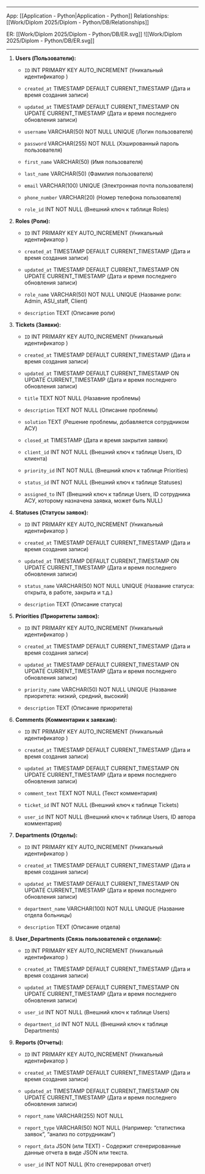  
___
App: [[Application - Python|Application - Python]]
Relationships: [[Work/Diplom 2025/Diplom - Python/DB/Relationships]]

ER: [[Work/Diplom 2025/Diplom - Python/DB/ER.svg]]
![[Work/Diplom 2025/Diplom - Python/DB/ER.svg]]
___

1. **Users (Пользователи):** 
    
    - `ID` INT PRIMARY KEY AUTO_INCREMENT (Уникальный идентификатор )
    - `created_at` TIMESTAMP DEFAULT CURRENT_TIMESTAMP (Дата и время создания записи)
    - `updated_at` TIMESTAMP DEFAULT CURRENT_TIMESTAMP ON UPDATE CURRENT_TIMESTAMP (Дата и время последнего обновления записи)
    
    - `username` VARCHAR(50) NOT NULL UNIQUE (Логин пользователя)
    - `password` VARCHAR(255) NOT NULL (Хэшированный пароль пользователя)
    
    - `first_name` VARCHAR(50) (Имя пользователя)
    - `last_name` VARCHAR(50) (Фамилия пользователя)
    - `email` VARCHAR(100) UNIQUE (Электронная почта пользователя)
    - `phone_number` VARCHAR(20) (Номер телефона пользователя)
    
     - `role_id` INT NOT NULL (Внешний ключ к таблице Roles)
    
2. **Roles (Роли):**
    
    - `ID` INT PRIMARY KEY AUTO_INCREMENT (Уникальный идентификатор )
    - `created_at` TIMESTAMP DEFAULT CURRENT_TIMESTAMP (Дата и время создания записи)
    - `updated_at` TIMESTAMP DEFAULT CURRENT_TIMESTAMP ON UPDATE CURRENT_TIMESTAMP (Дата и время последнего обновления записи)
    
    - `role_name` VARCHAR(50) NOT NULL UNIQUE (Название роли: Admin, ASU_staff, Сlient)
    - `description` TEXT (Описание роли)
    
3. **Tickets (Заявки):**
    
    - `ID` INT PRIMARY KEY AUTO_INCREMENT (Уникальный идентификатор )
    - `created_at` TIMESTAMP DEFAULT CURRENT_TIMESTAMP (Дата и время создания записи)
    - `updated_at` TIMESTAMP DEFAULT CURRENT_TIMESTAMP ON UPDATE CURRENT_TIMESTAMP (Дата и время последнего обновления записи)

    - `title` TEXT NOT NULL (Назавние проблемы)
    - `description` TEXT NOT NULL (Описание проблемы)
    - `solution` TEXT (Решение проблемы, добавляется сотрудником АСУ)
    
    - `closed_at` TIMESTAMP (Дата и время закрытия заявки)
    
	- `client_id` INT NOT NULL (Внешний ключ к таблице Users, ID клиента)
	- `priority_id` INT NOT NULL (Внешний ключ к таблице Priorities)
	- `status_id` INT NOT NULL (Внешний ключ к таблице Statuses)
    - `assigned_to` INT (Внешний ключ к таблице Users, ID сотрудника АСУ, которому назначена заявка, может быть NULL)
    
4. **Statuses (Статусы заявок):**
    
    - `ID` INT PRIMARY KEY AUTO_INCREMENT (Уникальный идентификатор )
    - `created_at` TIMESTAMP DEFAULT CURRENT_TIMESTAMP (Дата и время создания записи)
    - `updated_at` TIMESTAMP DEFAULT CURRENT_TIMESTAMP ON UPDATE CURRENT_TIMESTAMP (Дата и время последнего обновления записи)
    
    - `status_name` VARCHAR(50) NOT NULL UNIQUE (Название статуса: открыта, в работе, закрыта и т.д.)
    - `description` TEXT (Описание статуса)

5. **Priorities (Приоритеты заявок):**
    
    - `ID` INT PRIMARY KEY AUTO_INCREMENT (Уникальный идентификатор )
    - `created_at` TIMESTAMP DEFAULT CURRENT_TIMESTAMP (Дата и время создания записи)
    - `updated_at` TIMESTAMP DEFAULT CURRENT_TIMESTAMP ON UPDATE CURRENT_TIMESTAMP (Дата и время последнего обновления записи)
    
    - `priority_name` VARCHAR(50) NOT NULL UNIQUE (Название приоритета: низкий, средний, высокий)
    - `description` TEXT (Описание приоритета)
    
6. **Comments (Комментарии к заявкам):**
    
    - `ID` INT PRIMARY KEY AUTO_INCREMENT (Уникальный идентификатор )
    - `created_at` TIMESTAMP DEFAULT CURRENT_TIMESTAMP (Дата и время создания записи)
    - `updated_at` TIMESTAMP DEFAULT CURRENT_TIMESTAMP ON UPDATE CURRENT_TIMESTAMP (Дата и время последнего обновления записи)
    
    - `comment_text` TEXT NOT NULL (Текст комментария)

    - `ticket_id` INT NOT NULL (Внешний ключ к таблице Tickets)
    - `user_id` INT NOT NULL (Внешний ключ к таблице Users, ID автора комментария)
    
7. **Departments (Отделы):**
    
    - `ID` INT PRIMARY KEY AUTO_INCREMENT (Уникальный идентификатор )
    - `created_at` TIMESTAMP DEFAULT CURRENT_TIMESTAMP (Дата и время создания записи)
    - `updated_at` TIMESTAMP DEFAULT CURRENT_TIMESTAMP ON UPDATE CURRENT_TIMESTAMP (Дата и время последнего обновления записи)
    
    - `department_name` VARCHAR(100) NOT NULL UNIQUE (Название отдела больницы)
    - `description` TEXT (Описание отдела)
    
8. **User_Departments (Связь пользователей с отделами):**
    
    - `ID` INT PRIMARY KEY AUTO_INCREMENT (Уникальный идентификатор )
    - `created_at` TIMESTAMP DEFAULT CURRENT_TIMESTAMP (Дата и время создания записи)
    - `updated_at` TIMESTAMP DEFAULT CURRENT_TIMESTAMP ON UPDATE CURRENT_TIMESTAMP (Дата и время последнего обновления записи)
    
    - `user_id` INT NOT NULL (Внешний ключ к таблице Users)
    - `department_id` INT NOT NULL (Внешний ключ к таблице Departments)
    
9. **Reports (Отчеты):**
    - `ID` INT PRIMARY KEY AUTO_INCREMENT (Уникальный идентификатор )
    - `created_at` TIMESTAMP DEFAULT CURRENT_TIMESTAMP (Дата и время создания записи)
    - `updated_at` TIMESTAMP DEFAULT CURRENT_TIMESTAMP ON UPDATE CURRENT_TIMESTAMP (Дата и время последнего обновления записи)
    
	- `report_name` VARCHAR(255) NOT NULL
	- `report_type` VARCHAR(50) NOT NULL (Например: “статистика заявок”, “анализ по сотрудникам”)
	- `report_data` JSON (или TEXT) - Содержит сгенерированные данные отчета в виде JSON или текста.
	
	- `user_id` INT NOT NULL (Кто сгенерировал отчет)